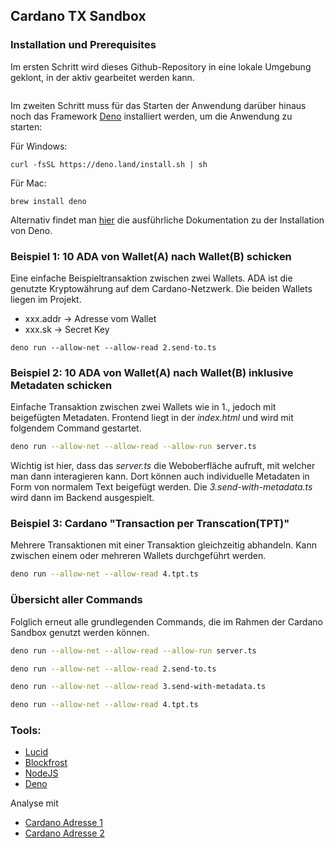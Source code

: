 ## Cardano TX Sandbox

### Installation und Prerequisites
Im ersten Schritt wird dieses Github-Repository in eine lokale Umgebung geklont, in der aktiv gearbeitet werden kann.
```
```

Im zweiten Schritt muss für das Starten der Anwendung darüber hinaus noch das Framework [Deno](https://deno.com/) installiert werden, um die Anwendung zu starten:

Für Windows:
```
curl -fsSL https://deno.land/install.sh | sh
```

Für Mac:
```
brew install deno
```

Alternativ findet man [hier](https://docs.deno.com/runtime/manual/getting_started/installation) die ausführliche Dokumentation zu der Installation von Deno.




### Beispiel 1: 10 ADA von Wallet(A) nach Wallet(B) schicken
Eine einfache Beispieltransaktion zwischen zwei Wallets. ADA ist die genutzte Kryptowährung auf dem Cardano-Netzwerk. Die beiden Wallets liegen im Projekt.

-   xxx.addr -> Adresse vom Wallet
-   xxx.sk -> Secret Key 

```
deno run --allow-net --allow-read 2.send-to.ts
```

    



### Beispiel 2: 10 ADA von Wallet(A) nach Wallet(B) inklusive Metadaten schicken
Einfache Transaktion zwischen zwei Wallets wie in 1., jedoch mit beigefügten Metadaten. Frontend liegt in der _index.html_ und wird mit folgendem Command gestartet.

 ```bash
 deno run --allow-net --allow-read --allow-run server.ts 
```
Wichtig ist hier, dass das _server.ts_ die Weboberfläche aufruft, mit welcher man dann interagieren kann. Dort können auch individuelle Metadaten in Form von normalem Text beigefügt werden. Die _3.send-with-metadata.ts_ wird dann im Backend ausgespielt.


### Beispiel 3: Cardano "Transaction per Transcation(TPT)"
Mehrere Transaktionen mit einer Transaktion gleichzeitig abhandeln. Kann zwischen einem oder mehreren Wallets durchgeführt werden.
```bash
deno run --allow-net --allow-read 4.tpt.ts
```

### Übersicht aller Commands
Folglich erneut alle grundlegenden Commands, die im Rahmen der Cardano Sandbox genutzt werden können.
```bash
deno run --allow-net --allow-read --allow-run server.ts

deno run --allow-net --allow-read 2.send-to.ts

deno run --allow-net --allow-read 3.send-with-metadata.ts

deno run --allow-net --allow-read 4.tpt.ts

```

### Tools:

- [Lucid](https://lucid.spacebudz.io)
- [Blockfrost](https://blockfrost.io)
- [NodeJS](https://nodejs.org/en/download/)
- [Deno](https://deno.land/manual@v1.29.1/getting_started/installation)

Analyse mit 
- [Cardano Adresse 1](https://preview.cexplorer.io/address/addr_test1vr3rqxlv0cevs6pvh6jc6gxg8etrgnzy4c3m8f4a3fx78rqzepsyn#data)
- [Cardano Adresse 2](https://preview.cexplorer.io/address/addr_test1vqlv6xvkfmv5ryyyajzyhzq9tz4uqujhujdtrqqs97yfjyss5rvat/tx#data)
